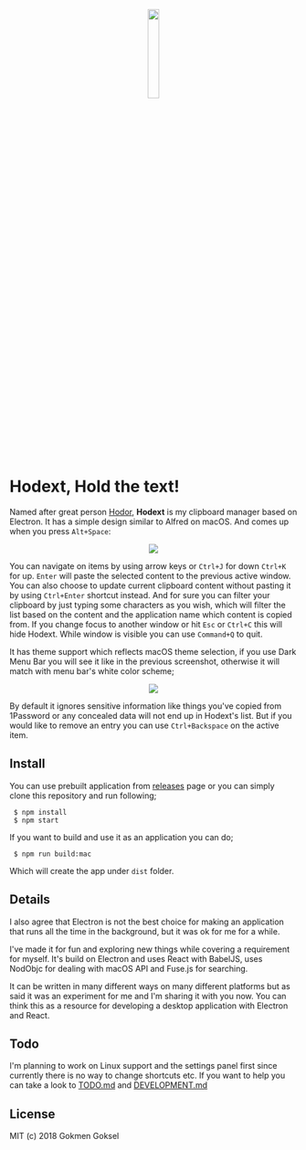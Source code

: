 <p align="center">
  <img src="https://raw.githubusercontent.com/gokmen/hodext/master/assets/images/hodext-banner@2x.png" width="20%" />
</p>

# Hodext, Hold the text!

Named after great person [Hodor](http://gameofthrones.wikia.com/wiki/Hodor),
**Hodext** is my clipboard manager based on Electron. It has a simple design
similar to Alfred on macOS. And comes up when you press `Alt+Space`:

<p align="center">
  <img src="https://raw.githubusercontent.com/gokmen/hodext/master/assets/images/hodext-app-dark.png" />
</p>

You can navigate on items by using arrow keys or `Ctrl+J` for down `Ctrl+K`
for up. `Enter` will paste the selected content to the previous active window.
You can also choose to update current clipboard content without pasting it by
using `Ctrl+Enter` shortcut instead. And for sure you can filter your clipboard
by just typing some characters as you wish, which will filter the list based on
the content and the application name which content is copied from.
If you change focus to another window or hit `Esc` or `Ctrl+C` this will hide
Hodext. While window is visible you can use `Command+Q` to quit.

It has theme support which reflects macOS theme selection, if you use Dark Menu
Bar you will see it like in the previous screenshot, otherwise it will match
with menu bar's white color scheme;

<p align="center">
  <img src="https://raw.githubusercontent.com/gokmen/hodext/master/assets/images/hodext-app-white.png" />
</p>

By default it ignores sensitive information like things you've copied from
1Password or any concealed data will not end up in Hodext's list. But if you
would like to remove an entry you can use `Ctrl+Backspace` on the active item.

## Install

You can use prebuilt application from [releases](https://github.com/gokmen/hodext/releases)
page or you can simply clone this repository and run following;

```
 $ npm install
 $ npm start
```

If you want to build and use it as an application you can do;

```
 $ npm run build:mac
```

Which will create the app under `dist` folder.

## Details

I also agree that Electron is not the best choice for making an application
that runs all the time in the background, but it was ok for me for a while.

I've made it for fun and exploring new things while covering a requirement for
myself. It's build on Electron and uses React with BabelJS, uses NodObjc for
dealing with macOS API and Fuse.js for searching.

It can be written in many different ways on many different platforms but as
said it was an experiment for me and I'm sharing it with you now. You can think
this as a resource for developing a desktop application with Electron and React.

## Todo

I'm planning to work on Linux support and the settings panel first since
currently there is no way to change shortcuts etc. If you want to help you can
take a look to [TODO.md](/TODO.md) and
[DEVELOPMENT.md](/DEVELOPMENT.md)

## License

MIT (c) 2018 Gokmen Goksel
